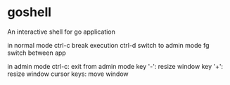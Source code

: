 # goshell
An interactive shell for go application

in normal mode
ctrl-c break execution
ctrl-d switch to admin mode
fg <pid> switch between app 

in admin mode
ctrl-c: exit from admin mode
key '-': resize window
key '+': resize window
cursor keys: move window
